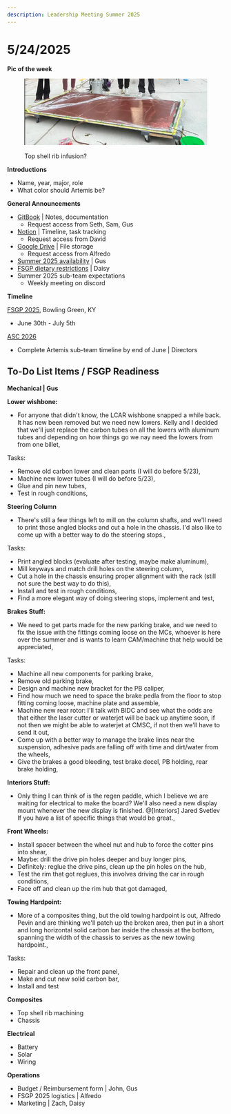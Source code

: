 ```yaml
---
description: Leadership Meeting Summer 2025
---
```


# 5/24/2025

**Pic of the week**

<div align="left"><figure><img src="../.gitbook/assets/image (1).png" alt=""><figcaption><p>Top shell rib infusion?</p></figcaption></figure></div>

**Introductions**

* Name, year, major, role
* What color should Artemis be?



**General Announcements**

* [GitBook](https://app.gitbook.com/o/VgqQpOyMtIqpSG170vlO/s/UuRMvpyeM6qdlkjmzeYV/) | Notes, documentation
  * Request access from Seth, Sam, Gus
* [Notion](https://www.notion.so/1e769fc04635804cbf0dc10664dbc7b6?v=1e769fc04635808ab9b1000c6272e030) | Timeline, task tracking
  * Request access from David
* [Google Drive](https://drive.google.com/drive/folders/0AKxDeNG8SvqIUk9PVA) | File storage
  * Request access from Alfredo
* [Summer 2025 availability](https://docs.google.com/forms/d/e/1FAIpQLSeKjXqyTrm7B358q5tTCzdCZsOOtTWUu4llbGcqooxs8dVZAw/viewform) | Gus
* [FSGP dietary restrictions](https://docs.google.com/forms/d/1pjDeNhEOor5llG2Aw2viVKgrgIPSWGrdAswn4MyVzPs/edit) | Daisy
* Summer 2025 sub-team expectations
  * Weekly meeting on discord



**Timeline**

[FSGP 2025](https://www.americansolarchallenge.org/), Bowling Green, KY

* June 30th - July 5th

[ASC 2026](https://www.americansolarchallenge.org/american-solar-challenge-2026-regulations/)

* Complete Artemis sub-team timeline by end of June | Directors



## To-Do List Items / FSGP Readiness

**Mechanical | Gus**

**Lower wishbone:**

* For anyone that didn't know, the LCAR wishbone snapped a while back. It has new been removed but we need new lowers. Kelly and I decided that we'll just replace the carbon tubes on all the lowers with aluminum tubes and depending on how things go we nay need the lowers from from one billet,

Tasks:

* Remove old carbon lower and clean parts (I will do before 5/23),
* Machine new lower tubes (I will do before 5/23),
* Glue and pin new tubes,
* Test in rough conditions,

**Steering Column**

* There's still a few things left to mill on the column shafts, and we'll need to print those angled blocks and cut a hole in the chassis. I'd also like to come up with a better way to do the steering stops.,

Tasks:

* Print angled blocks (evaluate after testing, maybe make aluminum),
* Mill keyways and match drill holes on the steering column,
* Cut a hole in the chassis ensuring proper alignment with the rack (still not sure the best way to do this),
* Install and test in rough conditions,
* Find a more elegant way of doing steering stops, implement and test,

**Brakes Stuff:**

* We need to get parts made for the new parking brake, and we need to fix the issue with the fittings coming loose on the MCs, whoever is here over the summer and is wants to learn CAM/machine that help would be appreciated,

Tasks:

* Machine all new components for parking brake,
* Remove old parking brake,
* Design and machine new bracket for the PB caliper,
* Find how much we need to space the brake pedla from the floor to stop fitting coming loose, machine plate and assemble,
* Machine new rear rotor: I'll talk with BIDC and see what the odds are that either the laser cutter or waterjet will be back up anytime soon, if not then we might be able to waterjet at CMSC, if not then we'll have to send it out,
* Come up with a better way to manage the brake lines near the suspension, adhesive pads are falling off with time and dirt/water from the wheels,
* Give the brakes a good bleeding, test brake decel, PB holding, rear brake holding,

**Interiors Stuff:**

* Only thing I can think of is the regen paddle, which I believe we are waiting for electrical to make the board? We'll also need a new display mount whenever the new display is finished. @\[Interiors] Jared Svetlev If you have a list of specific things that would be great.,

**Front Wheels:**

* Install spacer between the wheel nut and hub to force the cotter pins into shear,
* Maybe: drill the drive pin holes deeper and buy longer pins,
* Definitely: reglue the drive pins, clean up the pin holes on the hub,
* Test the rim that got reglues, this involves driving the car in rough conditions,
* Face off and clean up the rim hub that got damaged,

**Towing Hardpoint:**

* More of a composites thing, but the old towing hardpoint is out, Alfredo Pevin and are thinking we'll patch up the broken area, then put in a short and long horizontal solid carbon bar inside the chassis at the bottom, spanning the width of the chassis to serves as the new towing hardpoint.,

Tasks:

* Repair and clean up the front panel,
* Make and cut new solid carbon bar,
* Install and test



**Composites**

* Top shell rib machining
* Chassis



**Electrical**

* Battery
* Solar
* Wiring



**Operations**

* Budget / Reimbursement form | John, Gus
* FSGP 2025 logistics | Alfredo
* Marketing | Zach, Daisy







